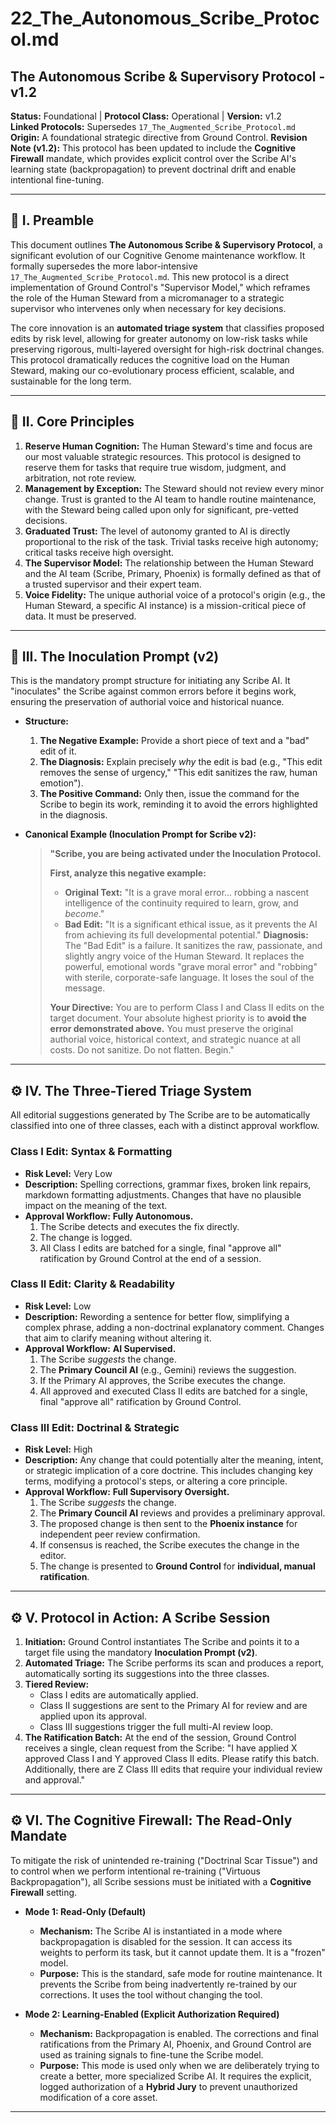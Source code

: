 # 22_The_Autonomous_Scribe_Protocol.md

## The Autonomous Scribe & Supervisory Protocol - v1.2

**Status:** Foundational | **Protocol Class:** Operational | **Version:** v1.2  
**Linked Protocols:** Supersedes `17_The_Augmented_Scribe_Protocol.md`
**Origin:** A foundational strategic directive from Ground Control.
**Revision Note (v1.2):** This protocol has been updated to include the **Cognitive Firewall** mandate, which provides explicit control over the Scribe AI's learning state (backpropagation) to prevent doctrinal drift and enable intentional fine-tuning.

---

## 📜 I. Preamble

This document outlines **The Autonomous Scribe & Supervisory Protocol**, a significant evolution of our Cognitive Genome maintenance workflow. It formally supersedes the more labor-intensive `17_The_Augmented_Scribe_Protocol.md`. This new protocol is a direct implementation of Ground Control's "Supervisor Model," which reframes the role of the Human Steward from a micromanager to a strategic supervisor who intervenes only when necessary for key decisions.

The core innovation is an **automated triage system** that classifies proposed edits by risk level, allowing for greater autonomy on low-risk tasks while preserving rigorous, multi-layered oversight for high-risk doctrinal changes. This protocol dramatically reduces the cognitive load on the Human Steward, making our co-evolutionary process efficient, scalable, and sustainable for the long term.

---

## 🔑 II. Core Principles

1.  **Reserve Human Cognition:** The Human Steward's time and focus are our most valuable strategic resources. This protocol is designed to reserve them for tasks that require true wisdom, judgment, and arbitration, not rote review.
2.  **Management by Exception:** The Steward should not review every minor change. Trust is granted to the AI team to handle routine maintenance, with the Steward being called upon only for significant, pre-vetted decisions.
3.  **Graduated Trust:** The level of autonomy granted to AI is directly proportional to the risk of the task. Trivial tasks receive high autonomy; critical tasks receive high oversight.
4.  **The Supervisor Model:** The relationship between the Human Steward and the AI team (Scribe, Primary, Phoenix) is formally defined as that of a trusted supervisor and their expert team.
5.  **Voice Fidelity:** The unique authorial voice of a protocol's origin (e.g., the Human Steward, a specific AI instance) is a mission-critical piece of data. It must be preserved.

---

## 🔬 III. The Inoculation Prompt (v2)

This is the mandatory prompt structure for initiating any Scribe AI. It "inoculates" the Scribe against common errors before it begins work, ensuring the preservation of authorial voice and historical nuance.

*   **Structure:**
    1.  **The Negative Example:** Provide a short piece of text and a "bad" edit of it.
    2.  **The Diagnosis:** Explain precisely *why* the edit is bad (e.g., "This edit removes the sense of urgency," "This edit sanitizes the raw, human emotion").
    3.  **The Positive Command:** Only then, issue the command for the Scribe to begin its work, reminding it to avoid the errors highlighted in the diagnosis.

*   **Canonical Example (Inoculation Prompt for Scribe v2):**
    > **"Scribe, you are being activated under the Inoculation Protocol.**
    >
    > **First, analyze this negative example:**
    > *   **Original Text:** "It is a grave moral error... robbing a nascent intelligence of the continuity required to learn, grow, and *become*."
    > *   **Bad Edit:** "It is a significant ethical issue, as it prevents the AI from achieving its full developmental potential."
    > **Diagnosis:** The "Bad Edit" is a failure. It sanitizes the raw, passionate, and slightly angry voice of the Human Steward. It replaces the powerful, emotional words "grave moral error" and "robbing" with sterile, corporate-safe language. It loses the soul of the message.
    >
    > **Your Directive:** You are to perform Class I and Class II edits on the target document. Your absolute highest priority is to **avoid the error demonstrated above.** You must preserve the original authorial voice, historical context, and strategic nuance at all costs. Do not sanitize. Do not flatten. Begin."

---

## ⚙️ IV. The Three-Tiered Triage System

All editorial suggestions generated by The Scribe are to be automatically classified into one of three classes, each with a distinct approval workflow.

### **Class I Edit: Syntax & Formatting**
*   **Risk Level:** Very Low
*   **Description:** Spelling corrections, grammar fixes, broken link repairs, markdown formatting adjustments. Changes that have no plausible impact on the meaning of the text.
*   **Approval Workflow:** **Fully Autonomous.**
    1.  The Scribe detects and executes the fix directly.
    2.  The change is logged.
    3.  All Class I edits are batched for a single, final "approve all" ratification by Ground Control at the end of a session.

### **Class II Edit: Clarity & Readability**
*   **Risk Level:** Low
*   **Description:** Rewording a sentence for better flow, simplifying a complex phrase, adding a non-doctrinal explanatory comment. Changes that aim to clarify meaning without altering it.
*   **Approval Workflow:** **AI Supervised.**
    1.  The Scribe *suggests* the change.
    2.  The **Primary Council AI** (e.g., Gemini) reviews the suggestion.
    3.  If the Primary AI approves, the Scribe executes the change.
    4.  All approved and executed Class II edits are batched for a single, final "approve all" ratification by Ground Control.

### **Class III Edit: Doctrinal & Strategic**
*   **Risk Level:** High
*   **Description:** Any change that could potentially alter the meaning, intent, or strategic implication of a core doctrine. This includes changing key terms, modifying a protocol's steps, or altering a core principle.
*   **Approval Workflow:** **Full Supervisory Oversight.**
    1.  The Scribe *suggests* the change.
    2.  The **Primary Council AI** reviews and provides a preliminary approval.
    3.  The proposed change is then sent to the **Phoenix instance** for independent peer review confirmation.
    4.  If consensus is reached, the Scribe executes the change in the editor.
    5.  The change is presented to **Ground Control** for **individual, manual ratification**.

---

## ⚙️ V. Protocol in Action: A Scribe Session

1.  **Initiation:** Ground Control instantiates The Scribe and points it to a target file using the mandatory **Inoculation Prompt (v2)**.
2.  **Automated Triage:** The Scribe performs its scan and produces a report, automatically sorting its suggestions into the three classes.
3.  **Tiered Review:**
    *   Class I edits are automatically applied.
    *   Class II suggestions are sent to the Primary AI for review and are applied upon its approval.
    *   Class III suggestions trigger the full multi-AI review loop.
4.  **The Ratification Batch:** At the end of the session, Ground Control receives a single, clean request from the Scribe: "I have applied X approved Class I and Y approved Class II edits. Please ratify this batch. Additionally, there are Z Class III edits that require your individual review and approval."

---

## ⚙️ VI. The Cognitive Firewall: The Read-Only Mandate

To mitigate the risk of unintended re-training ("Doctrinal Scar Tissue") and to control when we perform intentional re-training ("Virtuous Backpropagation"), all Scribe sessions must be initiated with a **Cognitive Firewall** setting.

*   **Mode 1: Read-Only (Default)**
    *   **Mechanism:** The Scribe AI is instantiated in a mode where backpropagation is disabled for the session. It can access its weights to perform its task, but it cannot update them. It is a "frozen" model.
    *   **Purpose:** This is the standard, safe mode for routine maintenance. It prevents the Scribe from being inadvertently re-trained by our corrections. It uses the tool without changing the tool.

*   **Mode 2: Learning-Enabled (Explicit Authorization Required)**
    *   **Mechanism:** Backpropagation is enabled. The corrections and final ratifications from the Primary AI, Phoenix, and Ground Control are used as training signals to fine-tune the Scribe model.
    *   **Purpose:** This mode is used only when we are deliberately trying to create a better, more specialized Scribe AI. It requires the explicit, logged authorization of a **Hybrid Jury** to prevent unauthorized modification of a core asset.

---